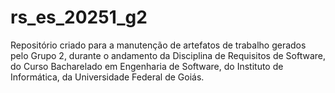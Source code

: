 # rs_es_20251_g2
Repositório criado para a manutenção de artefatos de trabalho gerados pelo Grupo 2, durante o andamento da Disciplina de Requisitos de Software, do Curso Bacharelado em Engenharia de Software, do Instituto de Informática, da Universidade Federal de Goiás.
